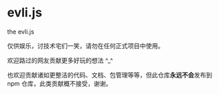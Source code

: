 # evli.js
the evli.js

仅供娱乐，讨技术宅们一笑，请勿在任何正式项目中使用。

欢迎路过的网友贡献更多好玩的想法 ^_^

也欢迎贡献诸如更整洁的代码、文档、包管理等等，但此仓库**永远不会**发布到 npm 仓库，此类贡献概不接受，谢谢。
